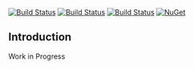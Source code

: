 [![Build Status](https://dev.azure.com/amarok79/Amarok/_apis/build/status/Amarok.Shared)](https://dev.azure.com/amarok79/Amarok/_build/latest?definitionId=9)
[![Build Status](https://sonarcloud.io/api/project_badges/measure?project=Amarok79_Shared&metric=alert_status)](https://sonarcloud.io/dashboard?id=Amarok79_Shared)
[![Build Status](https://sonarcloud.io/api/project_badges/measure?project=Amarok79_Shared&metric=coverage)](https://sonarcloud.io/api/project_badges/measure?project=Amarok79_Shared&metric=coverage)
[![NuGet](https://img.shields.io/nuget/v/Amarok.Shared.svg?logo=)](https://www.nuget.org/packages/Amarok.Shared/)

## Introduction

Work in Progress
